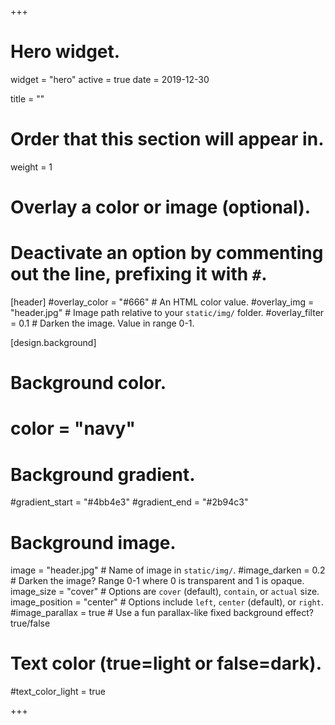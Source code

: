 +++
# Hero widget.
widget = "hero"
active = true
date = 2019-12-30

title = ""
# Order that this section will appear in.
weight = 1

# Overlay a color or image (optional).
#   Deactivate an option by commenting out the line, prefixing it with `#`.
[header]
  #overlay_color = "#666"  # An HTML color value.
  #overlay_img = "header.jpg"  # Image path relative to your `static/img/` folder.
  #overlay_filter = 0.1  # Darken the image. Value in range 0-1.

[design.background]
  # Background color.
  # color = "navy"
  
  # Background gradient.
  #gradient_start = "#4bb4e3"
  #gradient_end = "#2b94c3"
  
  # Background image.
  image = "header.jpg"  # Name of image in `static/img/`.
  #image_darken = 0.2  # Darken the image? Range 0-1 where 0 is transparent and 1 is opaque.
  image_size = "cover"  #  Options are `cover` (default), `contain`, or `actual` size.
  image_position = "center"  # Options include `left`, `center` (default), or `right`.
  #image_parallax = true  # Use a fun parallax-like fixed background effect? true/false

  # Text color (true=light or false=dark).
  #text_color_light = true

+++
